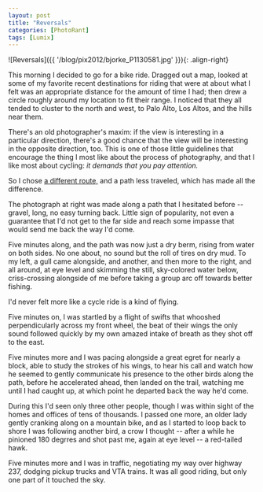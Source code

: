 ```yaml
---
layout: post
title: "Reversals"
categories: [PhotoRant]
tags: [Lumix]
---
```



![Reversals]({{ '/blog/pix2012/bjorke_P1130581.jpg' }}){: .align-right}

This morning I decided to go for a bike ride. Dragged out a map, looked at some of my favorite recent destinations for riding that were at about what I felt was an appropriate distance for the amount of time I had; then drew a circle roughly around my location to fit their range. I noticed that they all tended to cluster to the north and west, to Palo Alto, Los Altos, and the hills near them.

There's an old photographer's maxim: if the view is interesting in a particular direction, there's a good chance that the view will be interesting in the opposite direction, too. This is one of those little guidelines that encourage the thing I most like about the process of photography, and that I like most about cycling: <i>it demands that you pay attention.</i>


So I chose <a href="http://www.endomondo.com/workouts/lDaOUxVS4gM">a different route,</a> and a path less traveled, which has made all the difference.

The photograph at right was made along a path that I hesitated before -- gravel, long, no easy turning back. Little sign of popularity, not even a guarantee that I'd not get to the far side and reach some impasse that would send me back the way I'd come.

<!--more-->

Five minutes along, and the path was now just a dry berm, rising from water on both sides. No one about, no sound but the roll of tires on dry mud. To my left, a gull came alongside, and another, and then more to the right, and all around, at eye level and skimming the still, sky-colored water below, criss-crossing alongside of me before taking a group arc off towards better fishing.

I'd never felt more like a cycle ride is a kind of flying.

Five minutes on, I was startled by a flight of swifts that whooshed perpendicularly across my front wheel, the beat of their wings the only sound followed quickly by my own amazed intake of breath as they shot off to the east.

Five minutes more and I was pacing alongside a great egret for nearly a block, able to study the strokes of his wings, to hear his call and watch how he seemed to gently communicate his presence to the other birds along the path, before he accelerated ahead, then landed on the trail, watching me until I had caught up, at which point he departed back the way he'd come.

During this I'd seen only three other people, though I was within sight of the homes and offices of tens of thousands. I passed one more, an older lady gently cranking along on a mountain bike, and as I started to loop back to shore I was following another bird, a crow I thought -- after a while he pinioned 180 degrres and shot past me, again at eye level -- a red-tailed hawk.

Five minutes more and I was in traffic, negotiating my way over highway 237, dodging pickup trucks and VTA trains. It was all good riding, but only one part of it touched the sky.


